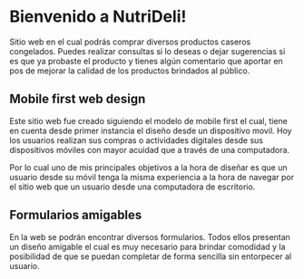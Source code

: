 # Bienvenido a NutriDeli!

Sitio web en el cual podrás comprar diversos productos caseros congelados.
Puedes realizar consultas si lo deseas o dejar sugerencias si es que ya probaste el producto y tienes algún comentario que aportar en pos de mejorar la calidad de los productos brindados al público.


## Mobile first web design
Este sitio web fue creado siguiendo el modelo de mobile first el cual, tiene en cuenta desde primer instancia el diseño desde un dispositivo movil. Hoy los usuarios realizan sus compras o actividades digitales desde sus dispositivos móviles con mayor acuidad que a través de una computadora.

Por lo cual uno de mis principales objetivos a la hora de diseñar es que un usuario desde su móvil tenga la misma experiencia a la hora de navegar por el sitio web que un usuario desde una computadora de escritorio.



## Formularios amigables

En la web se podrán encontrar diversos formularios. Todos ellos presentan un diseño amigable el cual es muy necesario para brindar comodidad y la posibilidad de que se puedan completar de forma sencilla sin entorpecer al usuario.
